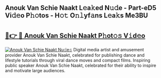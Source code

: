 ## Anouk Van Schie Naakt L𝚎a𝚔ed N𝚞𝚍e - Part-eD5 Vi𝚍𝚎o P𝚑𝚘tos - H𝚘𝚝 O𝚗𝚕yf𝚊ns L𝚎a𝚔s Me3BU

# <h2><a href="http://kf2okpo.oniu.top/?m=Anouk+Van+Schie+Naakt">🔗👉 🔴 Anouk Van Schie Naakt P𝚑ot𝚘𝚜 V𝚒d𝚎o</a></h2>

[![Anouk Van Schie Naakt Nu𝚍e𝚜](https://i.imgur.com/0qMVB7G.gif)](http://kf2okpo.oniu.top/?m=Anouk+Van+Schie+Naakt)
Digital media artist and amusement provider Anouk Van Schie Naakt, celebrated for publishing dance and lifestyle tutorials through viral dance moves and compact films. Inspiring public speaker Anouk Van Schie Naakt, celebrated for their ability to inspire and motivate large audiences.  
